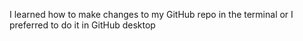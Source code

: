 I learned how to make changes to my GitHub repo in the terminal or I preferred to do it in GitHub desktop
